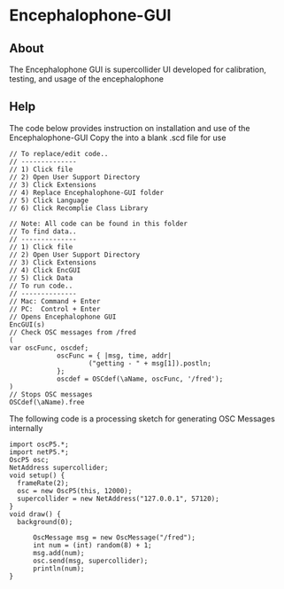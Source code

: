 # Encephalophone-GUI

## About

The Encephalophone GUI is supercollider UI developed for calibration, testing, and usage of the encephalophone

## Help


The code below provides instruction on installation and use of the Encephalophone-GUI
Copy the into a blank .scd file for use

```
// To replace/edit code..
// --------------
// 1) Click file
// 2) Open User Support Directory
// 3) Click Extensions
// 4) Replace Encephalophone-GUI folder
// 5) Click Language 
// 6) Click Recomplie Class Library 

// Note: All code can be found in this folder
// To find data..
// --------------
// 1) Click file
// 2) Open User Support Directory
// 3) Click Extensions
// 4) Click EncGUI
// 5) Click Data
// To run code..
// --------------
// Mac: Command + Enter
// PC:  Control + Enter
// Opens Encephalophone GUI
EncGUI(s)
// Check OSC messages from /fred
(
var oscFunc, oscdef;
            oscFunc = { |msg, time, addr|
                    ("getting - " + msg[1]).postln;
            };
            oscdef = OSCdef(\aName, oscFunc, '/fred');
)
// Stops OSC messages
OSCdef(\aName).free
```

The following code is a processing sketch for generating OSC Messages internally 

```
import oscP5.*;
import netP5.*;
OscP5 osc;
NetAddress supercollider;
void setup() {
  frameRate(2);
  osc = new OscP5(this, 12000);
  supercollider = new NetAddress("127.0.0.1", 57120);
}
void draw() {
  background(0);
  
      OscMessage msg = new OscMessage("/fred");
      int num = (int) random(8) + 1;
      msg.add(num);
      osc.send(msg, supercollider);
      println(num);
}
```
